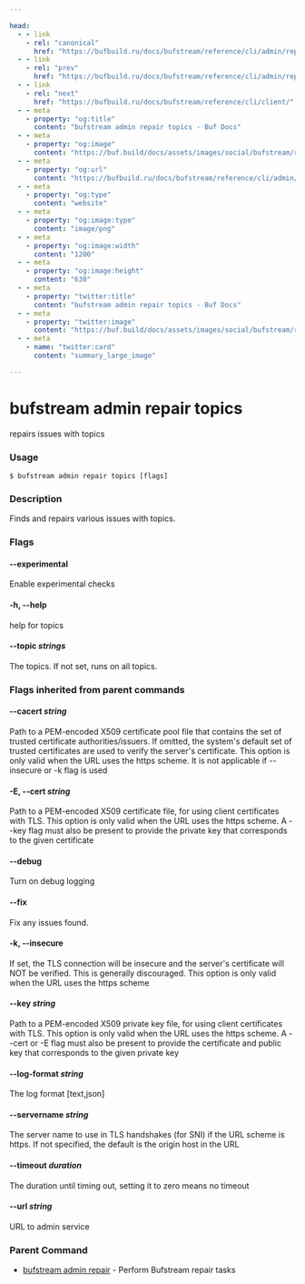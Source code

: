 ```yaml
---

head:
  - - link
    - rel: "canonical"
      href: "https://bufbuild.ru/docs/bufstream/reference/cli/admin/repair/topics/"
  - - link
    - rel: "prev"
      href: "https://bufbuild.ru/docs/bufstream/reference/cli/admin/repair/"
  - - link
    - rel: "next"
      href: "https://bufbuild.ru/docs/bufstream/reference/cli/client/"
  - - meta
    - property: "og:title"
      content: "bufstream admin repair topics - Buf Docs"
  - - meta
    - property: "og:image"
      content: "https://buf.build/docs/assets/images/social/bufstream/reference/cli/admin/repair/topics.png"
  - - meta
    - property: "og:url"
      content: "https://bufbuild.ru/docs/bufstream/reference/cli/admin/repair/topics/"
  - - meta
    - property: "og:type"
      content: "website"
  - - meta
    - property: "og:image:type"
      content: "image/png"
  - - meta
    - property: "og:image:width"
      content: "1200"
  - - meta
    - property: "og:image:height"
      content: "630"
  - - meta
    - property: "twitter:title"
      content: "bufstream admin repair topics - Buf Docs"
  - - meta
    - property: "twitter:image"
      content: "https://buf.build/docs/assets/images/social/bufstream/reference/cli/admin/repair/topics.png"
  - - meta
    - name: "twitter:card"
      content: "summary_large_image"

---
```


# bufstream admin repair topics

repairs issues with topics

### Usage

```console
$ bufstream admin repair topics [flags]
```

### Description

Finds and repairs various issues with topics.

### Flags

#### \--experimental

Enable experimental checks

#### \-h, --help

help for topics

#### \--topic _strings_

The topics. If not set, runs on all topics.

### Flags inherited from parent commands

#### \--cacert _string_

Path to a PEM-encoded X509 certificate pool file that contains the set of trusted certificate authorities/issuers. If omitted, the system's default set of trusted certificates are used to verify the server's certificate. This option is only valid when the URL uses the https scheme. It is not applicable if --insecure or -k flag is used

#### \-E, --cert _string_

Path to a PEM-encoded X509 certificate file, for using client certificates with TLS. This option is only valid when the URL uses the https scheme. A --key flag must also be present to provide the private key that corresponds to the given certificate

#### \--debug

Turn on debug logging

#### \--fix

Fix any issues found.

#### \-k, --insecure

If set, the TLS connection will be insecure and the server's certificate will NOT be verified. This is generally discouraged. This option is only valid when the URL uses the https scheme

#### \--key _string_

Path to a PEM-encoded X509 private key file, for using client certificates with TLS. This option is only valid when the URL uses the https scheme. A --cert or -E flag must also be present to provide the certificate and public key that corresponds to the given private key

#### \--log-format _string_

The log format \[text,json\]

#### \--servername _string_

The server name to use in TLS handshakes (for SNI) if the URL scheme is https. If not specified, the default is the origin host in the URL

#### \--timeout _duration_

The duration until timing out, setting it to zero means no timeout

#### \--url _string_

URL to admin service

### Parent Command

- [bufstream admin repair](../) - Perform Bufstream repair tasks
